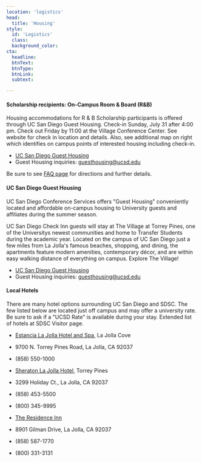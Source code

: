```yaml
---
location: 'logistics'
head:
  title: 'Housing'
style:
  id: 'Logistics'
  class:
  background_color:  
cta:
  headline:
  btnText:
  btnType:
  btnLink:
  subtext:

---
```


#### Scholarship recipients: On-Campus Room & Board (R&B)

Housing accommodations for R & B Scholarship participants is offered through UC San Diego Guest Housing. Check-in Sunday, July 31 after 4:00 pm. Check out Friday by 11:00 at the Village Conference Center. See website for check in location and details. Also, see additional map on right which identifies on campus points of interested housing including check-in.

* [UC San Diego Guest Housing](http://conference.ucsd.edu/guesthousing/)
* Guest Housing inquiries: guesthousing@ucsd.edu

Be sure to see [FAQ page](https://hdh.ucsd.edu/conferences/docs/FAQ-Guest-and-Check-Inn.pdf) for directions and further details.

#### UC San Diego Guest Housing

UC San Diego Conference Services offers "Guest Housing" conveniently located and affordable on-campus housing to University guests and affiliates during the summer season.

UC San Diego Check Inn guests will stay at The Village at Torrey Pines, one of the Universitys newest communities and home to Transfer Students during the academic year. Located on the campus of UC San Diego just a few miles from La Jolla's famous beaches, shopping, and dining, the apartments feature modern amenities, contemporary décor, and are within easy walking distance of everything on campus. Explore The Village!

* [UC San Diego Guest Housing](http://conference.ucsd.edu/guesthousing/)
* Guest Housing inquiries: guesthousing@ucsd.edu

#### Local Hotels
There are many hotel options surrounding UC San Diego and SDSC. The few listed below are located just off campus and may offer a university rate. Be sure to ask if a "UCSD Rate" is available during your stay. Extended list of hotels at SDSC Visitor page.

* [Estancia La Jolla Hotel and Spa](http://estancialajolla.com/), La Jolla Cove
* 9700 N. Torrey Pines Road, La Jolla, CA 92037
* (858) 550-1000

* [Sheraton La Jolla Hotel](http://www.sheratonlajolla.com/ucsd), Torrey Pines
* 3299 Holiday Ct., La Jolla, CA 92037
* (858) 453-5500
* (800) 345-9995

* [The Residence Inn](http://www.marriott.com/hotels/travel/lajca-residence-inn-san-diego-la-jolla/)
* 8901 Gilman Drive, La Jolla, CA 92037
* (858) 587-1770
* (800) 331-3131
